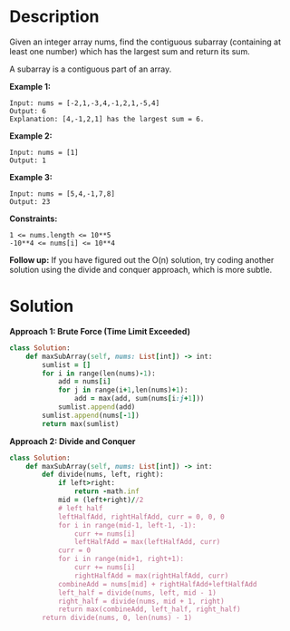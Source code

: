 # Description
Given an integer array nums, find the contiguous subarray (containing at least one number) which has the largest sum and return its sum.

A subarray is a contiguous part of an array.

**Example 1:**
```
Input: nums = [-2,1,-3,4,-1,2,1,-5,4]
Output: 6
Explanation: [4,-1,2,1] has the largest sum = 6.
```
**Example 2:**
```
Input: nums = [1]
Output: 1
```
**Example 3:**
```
Input: nums = [5,4,-1,7,8]
Output: 23
```
**Constraints:**
```
1 <= nums.length <= 10**5
-10**4 <= nums[i] <= 10**4
```
**Follow up:** If you have figured out the O(n) solution, try coding another solution using the divide and conquer approach, which is more subtle.
# Solution
**Approach 1: Brute Force (Time Limit Exceeded)**
```ruby
class Solution:
    def maxSubArray(self, nums: List[int]) -> int:
        sumlist = []
        for i in range(len(nums)-1):
            add = nums[i]
            for j in range(i+1,len(nums)+1):
                add = max(add, sum(nums[i:j+1]))
            sumlist.append(add)
        sumlist.append(nums[-1])
        return max(sumlist)
```
**Approach 2: Divide and Conquer**
```ruby
class Solution:
    def maxSubArray(self, nums: List[int]) -> int:
        def divide(nums, left, right):
            if left>right:
                return -math.inf
            mid = (left+right)//2
            # left half
            leftHalfAdd, rightHalfAdd, curr = 0, 0, 0
            for i in range(mid-1, left-1, -1):
                curr += nums[i]
                leftHalfAdd = max(leftHalfAdd, curr)
            curr = 0
            for i in range(mid+1, right+1):
                curr += nums[i]
                rightHalfAdd = max(rightHalfAdd, curr)
            combineAdd = nums[mid] + rightHalfAdd+leftHalfAdd
            left_half = divide(nums, left, mid - 1)
            right_half = divide(nums, mid + 1, right)
            return max(combineAdd, left_half, right_half)
        return divide(nums, 0, len(nums) - 1)
```
